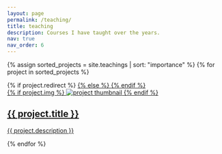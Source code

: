 ```yaml
---
layout: page
permalink: /teaching/
title: teaching
description: Courses I have taught over the years.
nav: true
nav_order: 6
---
```


<!-- For now, this page is assumed to be a static description of your courses. You can convert it to a collection similar to `_projects/` so that you can have a dedicated page for each course.

Organize your courses by years, topics, or universities, however you like! -->

<div class="projects grid">

  {% assign sorted_projects = site.teachings | sort: "importance" %}
  {% for project in sorted_projects %}
  <div class="grid-item">
    {% if project.redirect %}
    <a href="{{ project.redirect }}" target="_blank">
    {% else %}
    <a href="{{ project.url | relative_url }}">
    {% endif %}
      <div class="card hoverable">
        {% if project.img %}
        <img src="{{ project.img | relative_url }}" alt="project thumbnail">
        {% endif %}
        <div class="card-body">
          <h2 class="card-title">{{ project.title }}</h2>
          <p class="card-text">{{ project.description }}</p>
        </div>
      </div>
    </a>
  </div>
{% endfor %}

</div>


<!-- <div class="post">

  <header class="post-header">
    <h1 class="post-title">Guest lectures</h1>
    <p class="post-description">Guest lectures I have given over the years</p>
  </header>

  <article>

<div class="projects grid" style="position: relative; height: 367.625px;">

  
  
  <div class="grid-item" style="position: absolute; left: 0px; top: 0px;">
    
    <a href="/naheed/teachings/NUS/">
    
      <div class="card hoverable">
        
        <img src="/naheed/assets/img/3.jpg" alt="project thumbnail">
        
        <div class="card-body">
          <h2 class="card-title">Courses at NUS</h2>
          <p class="card-text">Approximating Persistence homological features using <mjx-container class="MathJax CtxtMenu_Attached_0" jax="CHTML" role="presentation" tabindex="0" ctxtmenu_counter="0" style="font-size: 119.4%; position: relative;"><mjx-math class="MJX-TEX" aria-hidden="true"><mjx-mi class="mjx-i"><mjx-c class="mjx-c1D716 TEX-I"></mjx-c></mjx-mi></mjx-math><mjx-assistive-mml role="presentation" unselectable="on" display="inline"><math xmlns="http://www.w3.org/1998/Math/MathML"><mi>ϵ</mi></math></mjx-assistive-mml></mjx-container>-net and lazy witness complex</p>
        </div>
      </div>
    </a>
  </div>

  <div class="grid-item" style="position: absolute; left: 260px; top: 0px;">
    
    <a href="/naheed/teachings/UIU/">
    
      <div class="card hoverable">
        
        <img src="/naheed/assets/img/12.jpg" alt="project thumbnail">
        
        <div class="card-body">
          <h2 class="card-title">Courses at UIU</h2>
          <p class="card-text">Generating random hypergraph with a given degree and dimension contraints</p>
        </div>
      </div>
    </a>
  </div>


</div>

  </article>

</div> -->